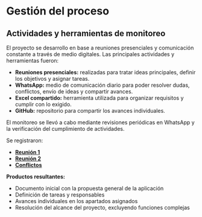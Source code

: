 # Gestión del proceso
## Actividades y herramientas de monitoreo
El proyecto se desarrollo en base a reuniones presenciales y comunicación constante a través de medio digitales. Las principales actividades y herramientas fueron:
- **Reuniones presenciales:** realizadas para tratar ideas principales, definir los objetivos y asignar tareas.
- **WhatsApp:** medio de comunicación diario para poder resolver dudas, conflictos, envío de ideas y compartir avances.
- **Excel compartido:** herramienta utilizada para organizar requisitos y cumplir con lo exigido.
- **GitHub:** repositorio para compartir los avances individuales.

El monitoreo se llevó a cabo mediante revisiones periódicas en WhatsApp y la verificación del cumplimiento de actividades.

Se registraron:
- **[Reunión 1](bitacoras/reunion1.md)**
- **[Reunión 2](bitacoras/reunion2.md)**
- **[Conflictos](bitacoras/conflictos.md)**

**Productos resultantes:**
- Documento inicial con la propuesta general de la aplicación
- Definición de tareas y responsables
- Avances individuales en los apartados asignados
- Resolución del alcance del proyecto, excluyendo funciones complejas
